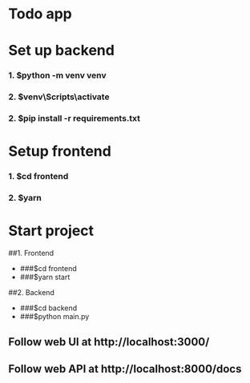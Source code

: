 # Todo app

# Set up backend
### 1. $python -m venv venv
### 2. $venv\Scripts\activate
### 2. $pip install -r requirements.txt

# Setup frontend
### 1. $cd frontend
### 2. $yarn

# Start project
##1. Frontend
* ###$cd frontend
* ###$yarn start

##2. Backend
* ###$cd backend
* ###$python main.py

## Follow web UI at http://localhost:3000/
## Follow web API at http://localhost:8000/docs
